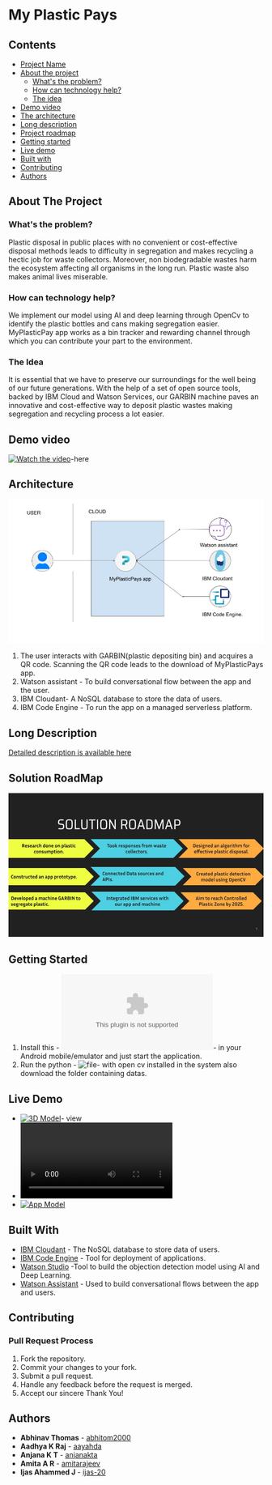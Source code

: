 # My Plastic Pays


## Contents

- [Project Name](#my-plastic-pays)
- [About the project](#about-the-project)
  - [What's the problem?](#whats-the-problem)
  - [How can technology help?](#how-can-technology-help)
  - [The idea](#the-idea)
- [Demo video](#demo-video)
- [The architecture](#architecture)
- [Long description](#long-description)
- [Project roadmap](#solution-roadmap)
- [Getting started](#getting-started)
- [Live demo](#live-demo)
- [Built with](#built-with)
- [Contributing](#contributing)
- [Authors](#authors)

## About The Project

### What's the problem?

Plastic disposal in public places with no convenient or cost-effective disposal methods leads to difficulty in segregation and makes recycling a hectic job for waste collectors.
Moreover, non biodegradable wastes harm the ecosystem affecting all organisms in the long run. Plastic waste also makes animal lives miserable.

### How can technology help?

We implement our model using AI and deep learning through OpenCv to identify the plastic bottles and cans making segregation easier.
MyPlasticPay app works as a bin tracker and rewarding channel through which you can contribute your part to the environment.

### The Idea

  It is essential that we have to preserve our surroundings for the well being of our future generations. With the help  of a set of  open source tools, backed by IBM Cloud and Watson Services, our GARBIN machine paves an innovative and cost-effective way to deposit plastic wastes making segregation and recycling process a lot easier.

## Demo video
[![Watch the video](https://youtu.be/o37L91SnWbw)](https://youtu.be/o37L91SnWbw)-here 


## Architecture

![Architecture](./docs/Architecture.jpg)
1. The user interacts with GARBIN(plastic depositing bin) and acquires a QR code. Scanning the QR code leads to the download of MyPlasticPays app.
2. Watson assistant - To build conversational flow between the app and the user.
3. IBM Cloudant- A NoSQL database to store the data of users.
4. IBM Code Engine - To run the app on a managed serverless platform.


## Long Description

[Detailed description is available here](./docs/Description.md)

## Solution RoadMap

![Roadmap](./docs/roadmap.jpg)

## Getting Started

1. Install this - ![Apk file](./MyPlasticPay.apk)- in your Android mobile/emulator and just start the application.
2. Run the python - ![file](./Object-Detection)- with open cv installed in the system also download the folder containing datas.

## Live Demo

- [![3D Model](https://www.tinkercad.com/things/ekWntHBtslJ-spectacular-blad)](https://www.tinkercad.com/things/ekWntHBtslJ-spectacular-blad)- view
- ![App Model](./docs/App_demo.mp4)
- [![App Model](https://www.figma.com/file/N96XsXducpJCh7nTUTHLDE/MyPLasticPays?node-id=0%3A1)](https://www.figma.com/file/N96XsXducpJCh7nTUTHLDE/MyPLasticPays?node-id=0%3A1)

## Built With

- [IBM Cloudant](https://cloud.ibm.com/catalog?search=cloudant#search_results) - The NoSQL database to store data of users.
- [IBM Code Engine](https://cloud.ibm.com/catalog?search=engine#search_results) - Tool for deployment of applications.
- [Watson Studio](https://cloud.ibm.com/catalog/services/watson-studio) -Tool to build the objection detection model using AI and Deep Learning.
- [Watson Assistant](https://cloud.ibm.com/catalog/services/watson-assistant) - Used to build conversational flows between the app and users.

## Contributing

### Pull Request Process

1. Fork the repository. 
2. Commit your changes to your fork. 
3. Submit a pull request.
4. Handle any feedback before the request is merged.
5. Accept our sincere Thank You!


## Authors

- **Abhinav Thomas**  - [abhitom2000](https://github.com/abhitom2000)
- **Aadhya K Raj**  - [aayahda](https://github.com/aayahda)
- **Anjana K T**  - [anjanakta](https://github.com/anjanakta)
- **Amita A R**  - [amitarajeev](https://github.com/amitarajeev)
- **Ijas Ahammed J**  - [ijas-20](https://github.com/ijas-20)



